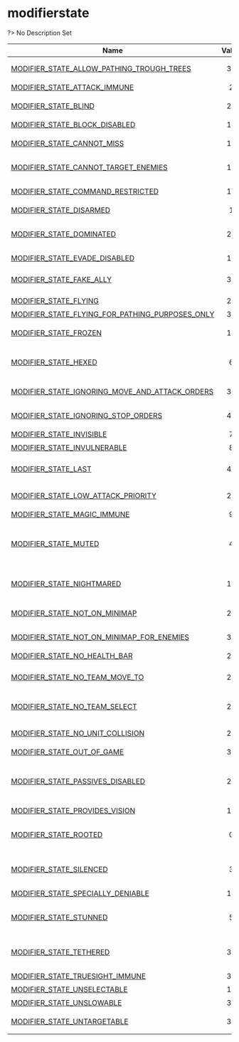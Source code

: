 # modifierstate
?> No Description Set

Name|Value|Description|Client
--|:--:|--|:--:
[MODIFIER_STATE_ALLOW_PATHING_TROUGH_TREES](Constants/modifierstate/MODIFIER_STATE_ALLOW_PATHING_TROUGH_TREES)|36|允许在树木中通行|✔
[MODIFIER_STATE_ATTACK_IMMUNE](Constants/modifierstate/MODIFIER_STATE_ATTACK_IMMUNE)|2|攻击免疫|✔
[MODIFIER_STATE_BLIND](Constants/modifierstate/MODIFIER_STATE_BLIND)|29|致盲，完全失去视野|✔
[MODIFIER_STATE_BLOCK_DISABLED](Constants/modifierstate/MODIFIER_STATE_BLOCK_DISABLED)|12|禁用格挡|✔
[MODIFIER_STATE_CANNOT_MISS](Constants/modifierstate/MODIFIER_STATE_CANNOT_MISS)|16|不会丢失，无视闪避|✔
[MODIFIER_STATE_CANNOT_TARGET_ENEMIES](Constants/modifierstate/MODIFIER_STATE_CANNOT_TARGET_ENEMIES)|15|禁用单位目标命令|✔
[MODIFIER_STATE_COMMAND_RESTRICTED](Constants/modifierstate/MODIFIER_STATE_COMMAND_RESTRICTED)|19|无法执行命令|✔
[MODIFIER_STATE_DISARMED](Constants/modifierstate/MODIFIER_STATE_DISARMED)|1|缴械|✔
[MODIFIER_STATE_DOMINATED](Constants/modifierstate/MODIFIER_STATE_DOMINATED)|28|支配，可用于过滤是否是支配单位|✔
[MODIFIER_STATE_EVADE_DISABLED](Constants/modifierstate/MODIFIER_STATE_EVADE_DISABLED)|13|无法闪避|✔
[MODIFIER_STATE_FAKE_ALLY](Constants/modifierstate/MODIFIER_STATE_FAKE_ALLY)|31|No Description Set|✔
[MODIFIER_STATE_FLYING](Constants/modifierstate/MODIFIER_STATE_FLYING)|23|飞行|✔
[MODIFIER_STATE_FLYING_FOR_PATHING_PURPOSES_ONLY](Constants/modifierstate/MODIFIER_STATE_FLYING_FOR_PATHING_PURPOSES_ONLY)|32|贴地飞行|✔
[MODIFIER_STATE_FROZEN](Constants/modifierstate/MODIFIER_STATE_FROZEN)|18|冰冻，动作会暂停|✔
[MODIFIER_STATE_HEXED](Constants/modifierstate/MODIFIER_STATE_HEXED)|6|妖术，头顶会有妖术进度条|✔
[MODIFIER_STATE_IGNORING_MOVE_AND_ATTACK_ORDERS](Constants/modifierstate/MODIFIER_STATE_IGNORING_MOVE_AND_ATTACK_ORDERS)|35|禁用移动与攻击指令|✔
[MODIFIER_STATE_IGNORING_STOP_ORDERS](Constants/modifierstate/MODIFIER_STATE_IGNORING_STOP_ORDERS)|40|禁用停止指令|✔
[MODIFIER_STATE_INVISIBLE](Constants/modifierstate/MODIFIER_STATE_INVISIBLE)|7|隐身|✔
[MODIFIER_STATE_INVULNERABLE](Constants/modifierstate/MODIFIER_STATE_INVULNERABLE)|8|无敌|✔
[MODIFIER_STATE_LAST](Constants/modifierstate/MODIFIER_STATE_LAST)|41|No Description Set|✔
[MODIFIER_STATE_LOW_ATTACK_PRIORITY](Constants/modifierstate/MODIFIER_STATE_LOW_ATTACK_PRIORITY)|21|低攻击优先级|✔
[MODIFIER_STATE_MAGIC_IMMUNE](Constants/modifierstate/MODIFIER_STATE_MAGIC_IMMUNE)|9|魔法免疫|✔
[MODIFIER_STATE_MUTED](Constants/modifierstate/MODIFIER_STATE_MUTED)|4|锁闭，禁用物品，头上有锁闭进度条|✔
[MODIFIER_STATE_NIGHTMARED](Constants/modifierstate/MODIFIER_STATE_NIGHTMARED)|11|睡眠，头上会有睡眠进度条|✔
[MODIFIER_STATE_NOT_ON_MINIMAP](Constants/modifierstate/MODIFIER_STATE_NOT_ON_MINIMAP)|20|没有小地图图标|✔
[MODIFIER_STATE_NOT_ON_MINIMAP_FOR_ENEMIES](Constants/modifierstate/MODIFIER_STATE_NOT_ON_MINIMAP_FOR_ENEMIES)|37|对敌人没有小地图图标|✔
[MODIFIER_STATE_NO_HEALTH_BAR](Constants/modifierstate/MODIFIER_STATE_NO_HEALTH_BAR)|22|没有生命条|✔
[MODIFIER_STATE_NO_TEAM_MOVE_TO](Constants/modifierstate/MODIFIER_STATE_NO_TEAM_MOVE_TO)|25|No Description Set|✔
[MODIFIER_STATE_NO_TEAM_SELECT](Constants/modifierstate/MODIFIER_STATE_NO_TEAM_SELECT)|26|No Description Set|✔
[MODIFIER_STATE_NO_UNIT_COLLISION](Constants/modifierstate/MODIFIER_STATE_NO_UNIT_COLLISION)|24|没有碰撞体积|✔
[MODIFIER_STATE_OUT_OF_GAME](Constants/modifierstate/MODIFIER_STATE_OUT_OF_GAME)|30|离开游戏|✔
[MODIFIER_STATE_PASSIVES_DISABLED](Constants/modifierstate/MODIFIER_STATE_PASSIVES_DISABLED)|27|破坏，禁用被动，头上有破坏进度条|✔
[MODIFIER_STATE_PROVIDES_VISION](Constants/modifierstate/MODIFIER_STATE_PROVIDES_VISION)|10|提供视野|✔
[MODIFIER_STATE_ROOTED](Constants/modifierstate/MODIFIER_STATE_ROOTED)|0|缠绕，头上有缠绕进度条|✔
[MODIFIER_STATE_SILENCED](Constants/modifierstate/MODIFIER_STATE_SILENCED)|3|沉默，头上有沉默进度条|✔
[MODIFIER_STATE_SPECIALLY_DENIABLE](Constants/modifierstate/MODIFIER_STATE_SPECIALLY_DENIABLE)|17|可被反补|✔
[MODIFIER_STATE_STUNNED](Constants/modifierstate/MODIFIER_STATE_STUNNED)|5|晕眩，头上有晕眩进度条|✔
[MODIFIER_STATE_TETHERED](Constants/modifierstate/MODIFIER_STATE_TETHERED)|39|束缚，头上有束缚进度条|✔
[MODIFIER_STATE_TRUESIGHT_IMMUNE](Constants/modifierstate/MODIFIER_STATE_TRUESIGHT_IMMUNE)|33|真视免疫|✔
[MODIFIER_STATE_UNSELECTABLE](Constants/modifierstate/MODIFIER_STATE_UNSELECTABLE)|14|不可选择|✔
[MODIFIER_STATE_UNSLOWABLE](Constants/modifierstate/MODIFIER_STATE_UNSLOWABLE)|38|无法减速|✔
[MODIFIER_STATE_UNTARGETABLE](Constants/modifierstate/MODIFIER_STATE_UNTARGETABLE)|34|无法作为目标|✔
